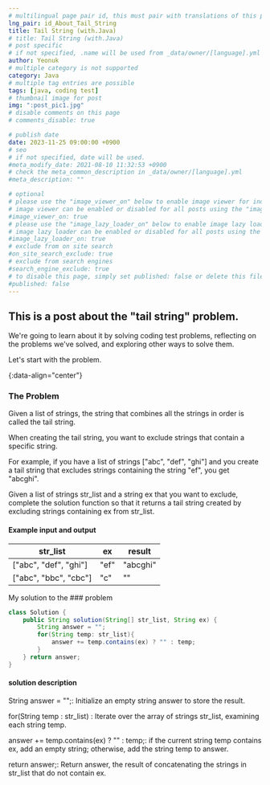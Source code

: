 ```yaml
---
# multilingual page pair id, this must pair with translations of this page. (This name must be unique)
lng_pair: id_About_Tail_String
title: Tail String (with.Java)
# title: Tail String (with.Java)
# post specific
# if not specified, .name will be used from _data/owner/[language].yml
author: Yeonuk
# multiple category is not supported
category: Java
# multiple tag entries are possible
tags: [java, coding test]
# thumbnail image for post
img: ":post_pic1.jpg"
# disable comments on this page
# comments_disable: true

# publish date
date: 2023-11-25 09:00:00 +0900
# seo
# if not specified, date will be used.
#meta_modify_date: 2021-08-10 11:32:53 +0900
# check the meta_common_description in _data/owner/[language].yml
#meta_description: ""

# optional
# please use the "image_viewer_on" below to enable image viewer for individual pages or posts (_posts/ or [language]/_posts folders).
# image viewer can be enabled or disabled for all posts using the "image_viewer_posts: true" setting in _data/conf/main.yml.
#image_viewer_on: true
# please use the "image_lazy_loader_on" below to enable image lazy loader for individual pages or posts (_posts/ or [language]/_posts folders).
# image lazy loader can be enabled or disabled for all posts using the "image_lazy_loader_posts: true" setting in _data/conf/main.yml.
#image_lazy_loader_on: true
# exclude from on site search
#on_site_search_exclude: true
# exclude from search engines
#search_engine_exclude: true
# to disable this page, simply set published: false or delete this file
#published: false
---
```


<!-- outline-start -->

## This is a post about the "tail string" problem.

We're going to learn about it by solving coding test problems, reflecting on the problems we've solved, and exploring other ways to solve them.

Let's start with the problem.

{:data-align="center"}

<!-- outline-end -->

### The Problem

Given a list of strings, the string that combines all the strings in order is called the tail string.

When creating the tail string, you want to exclude strings that contain a specific string.

For example, if you have a list of strings ["abc", "def", "ghi"] and you create a tail string that excludes strings containing the string "ef", you get "abcghi".

Given a list of strings str_list and a string ex that you want to exclude, complete the solution function so that it returns a tail string created by excluding strings containing ex from str_list.

#### Example input and output

| str_list              | ex   | result   |
| --------------------- | ---- | -------- |
| ["abc", "def", "ghi"] | "ef" | "abcghi" |
| ["abc", "bbc", "cbc"] | "c"  | ""       |

My solution to the ### problem

```java
class Solution {
    public String solution(String[] str_list, String ex) {
        String answer = "";
        for(String temp: str_list){
            answer += temp.contains(ex) ? "" : temp;
        }
    } return answer;
}
```

#### solution description

String answer = "";: Initialize an empty string answer to store the result.

for(String temp : str_list) : Iterate over the array of strings str_list, examining each string temp.

answer += temp.contains(ex) ? "" : temp;: if the current string temp contains ex, add an empty string; otherwise, add the string temp to answer.

return answer;: Return answer, the result of concatenating the strings in str_list that do not contain ex.
